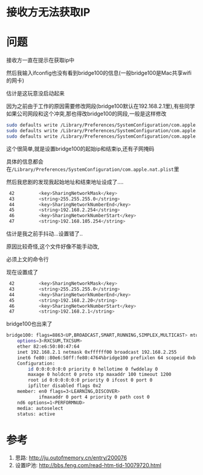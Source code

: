 # 接收方无法获取IP

# 问题

接收方一直在提示在获取ip中

然后我输入ifconfig也没有看到bridge100的信息(一般bridge100是Mac共享wifi的网卡)

估计是这玩意没启动起来

因为之前由于工作的原因需要修改网段(bridge100默认在192.168.2.1里),有些同学如果公司网段和这个冲突,那也得改bridge100的网段,一般是这样修改

```bash
sudo defaults write /Library/Preferences/SystemConfiguration/com.apple.nat NAT -dict-add SharingNetworkNumberStart 192.168.0.0
sudo defaults write /Library/Preferences/SystemConfiguration/com.apple.nat NAT -dict-add SharingNetworkNumberEnd 192.168.0.20
sudo defaults write /Library/Preferences/SystemConfiguration/com.apple.nat NAT -dict-add SharingNetworkMask 255.255.255.0
```

这个很简单,就是设置bridge100的起始ip和结束ip,还有子网掩码

具体的信息都会在`/Library/Preferences/SystemConfiguration/com.apple.nat.plist`里

然后我悲剧的发现我起始地址和结束地址设成了....

```bash
 42         <key>SharingNetworkMask</key>
 43         <string>255.255.255.0</string>
 44         <key>SharingNetworkNumberEnd</key>
 45         <string>192.168.2.254</string>
 46         <key>SharingNetworkNumberStart</key>
 47         <string>192.168.105.254</string>
```

估计是我之前手抖动...设置错了..

原因比较奇怪,这个文件好像不能手动改,

必须上文的命令行

现在设置成了

```bash
 42         <key>SharingNetworkMask</key>
 43         <string>255.255.255.0</string>
 44         <key>SharingNetworkNumberEnd</key>
 45         <string>192.168.2.20</string>
 46         <key>SharingNetworkNumberStart</key>
 47         <string>192.168.2.1</string>
```

bridge100也出来了


```bash
bridge100: flags=8863<UP,BROADCAST,SMART,RUNNING,SIMPLEX,MULTICAST> mtu 1500
	options=3<RXCSUM,TXCSUM>
	ether 82:e6:50:80:47:64
	inet 192.168.2.1 netmask 0xffffff00 broadcast 192.168.2.255
	inet6 fe80::80e6:50ff:fe80:4764%bridge100 prefixlen 64 scopeid 0xb
	Configuration:
		id 0:0:0:0:0:0 priority 0 hellotime 0 fwddelay 0
		maxage 0 holdcnt 0 proto stp maxaddr 100 timeout 1200
		root id 0:0:0:0:0:0 priority 0 ifcost 0 port 0
		ipfilter disabled flags 0x2
	member: en0 flags=3<LEARNING,DISCOVER>
	        ifmaxaddr 0 port 4 priority 0 path cost 0
	nd6 options=1<PERFORMNUD>
	media: autoselect
	status: active
```

# 参考

1. 思路: http://ju.outofmemory.cn/entry/200076
2. 设置IP池: http://bbs.feng.com/read-htm-tid-10079720.html